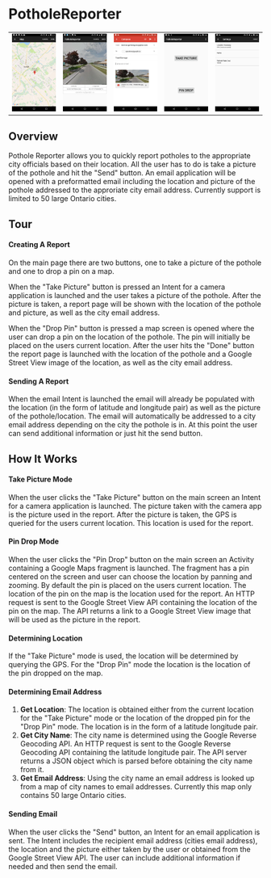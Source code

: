 # PotholeReporter
<div style="text-align: center">
    <table>
        <tr>
            <td style="text-align: center">
                <img src="https://github.com/BrennanGambling/brennangambling-portfolio/blob/master/pothole-reporter/assets/screenshots/map_page.png?raw=true" width="150"/>
            </td>            
            <td style="text-align: center">
                <img src="https://github.com/BrennanGambling/brennangambling-portfolio/blob/master/pothole-reporter/assets/screenshots/report_page.png?raw=true" width="150"/>
            </td>
            <td style="text-align: center">
                <img src="https://github.com/BrennanGambling/brennangambling-portfolio/blob/master/pothole-reporter/assets/screenshots/email_page.png?raw=true" width="150"/>
            </td>     
            <td style="text-align: center">
                <img src="https://github.com/BrennanGambling/brennangambling-portfolio/blob/master/pothole-reporter/assets/screenshots/main_page.png?raw=true" width="150"/>
            </td>     
            <td style="text-align: center">
                <img src="https://github.com/BrennanGambling/brennangambling-portfolio/blob/master/pothole-reporter/assets/screenshots/settings_page.png?raw=true" width="150"/>
            </td>  
        </tr>
    </table>
</div>

## Overview
Pothole Reporter allows you to quickly report potholes to the appropriate city officials based on their location.
All the user has to do is take a picture of the pothole and hit the "Send" button.
An email application will be opened with a preformatted email including the location and picture of the pothole addressed to the approriate city email address.
Currently support is limited to 50 large Ontario cities.

## Tour
#### Creating A Report
On the main page there are two buttons, one to take a picture of the pothole and one to drop a pin on a map.

When the "Take Picture" button is pressed an Intent for a camera application is launched and the user takes a picture of the pothole.
After the picture is taken, a report page will be shown with the location of the pothole and picture, as well as the city email address.

When the "Drop Pin" button is pressed a map screen is opened where the user can drop a pin on the location of the pothole.
The pin will initially be placed on the users current location.
After the user hits the "Done" button the report page is launched with the location of the pothole and a Google Street View image of the location, as well as the city email address.

#### Sending A Report
When the email Intent is launched the email will already be populated with the location (in the form of latitude and longitude pair) as well as the picture of the pothole/location.
The email will automatically be addressed to a city email address depending on the city the pothole is in.
At this point the user can send additional information or just hit the send button.

## How It Works
#### Take Picture Mode
When the user clicks the "Take Picture" button on the main screen an Intent for a camera application is launched.
The picture taken with the camera app is the picture used in the report.
After the picture is taken, the GPS is queried for the users current location.
This location is used for the report.

#### Pin Drop Mode
When the user clicks the "Pin Drop" button on the main screen an Activity containing a Google Maps fragment is launched.
The fragment has a pin centered on the screen and user can choose the location by panning and zooming.
By default the pin is placed on the users current location.
The location of the pin on the map is the location used for the report.
An HTTP request is sent to the Google Street View API containing the location of the pin on the map.
The API returns a link to a Google Street View image that will be used as the picture in the report.

#### Determining Location
If the "Take Picture" mode is used, the location will be determined by querying the GPS.
For the "Drop Pin" mode the location is the location of the pin dropped on the map.

#### Determining Email Address
1. **Get Location**: The location is obtained either from the current location for the "Take Picture" mode or the location of the dropped pin for the "Drop Pin" mode.
The location is in the form of a latitude longitude pair.
2. **Get City Name**: The city name is determined using the Google Reverse Geocoding API.
An HTTP request is sent to the Google Reverse Geocoding API containing the latitude longitude pair.
The API server returns a JSON object which is parsed before obtaining the city name from it.
3. **Get Email Address**: Using the city name an email address is looked up from a map of city names to email addresses.
Currently this map only contains 50 large Ontario cities.

#### Sending Email
When the user clicks the "Send" button, an Intent for an email application is sent.
The Intent includes the recipient email address (cities email address), the location and the picture either taken by the user or obtained from the Google Street View API.
The user can include additional information if needed and then send the email.
